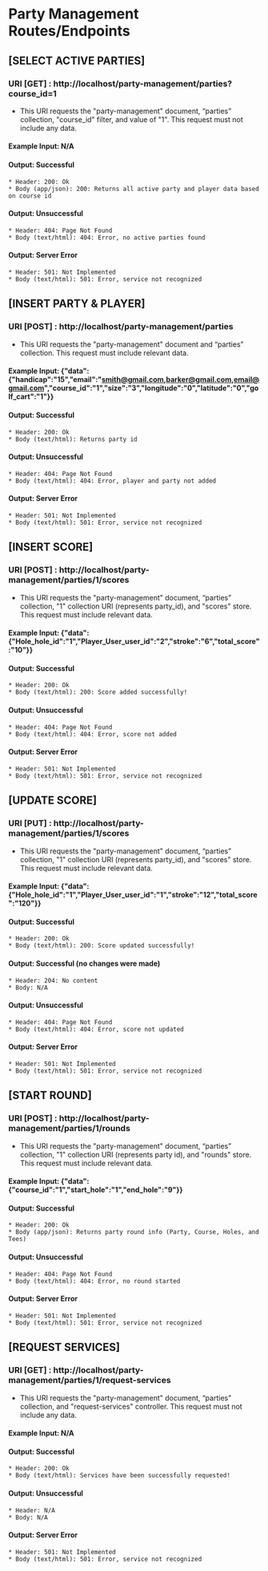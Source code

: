 # Party Management Routes/Endpoints

## [SELECT ACTIVE PARTIES]
### URI [GET] : http://localhost/party-management/parties?course_id=1
* This URI requests the "party-management" document, “parties” collection, "course_id" filter, and value of "1". This request must not include any data.
#### Example Input: N/A
#### Output: Successful
    * Header: 200: Ok
    * Body (app/json): 200: Returns all active party and player data based on course id
#### Output: Unsuccessful
    * Header: 404: Page Not Found
    * Body (text/html): 404: Error, no active parties found
#### Output: Server Error
    * Header: 501: Not Implemented
    * Body (text/html): 501: Error, service not recognized

## [INSERT PARTY & PLAYER]
### URI [POST] : http://localhost/party-management/parties
* This URI requests the "party-management" document and “parties” collection. This request must include relevant data.
#### Example Input: {"data":{"handicap":"15","email":"smith@gmail.com,barker@gmail.com,email@gmail.com","course_id":"1","size":"3","longitude":"0","latitude":"0","golf_cart":"1"}}
#### Output: Successful
    * Header: 200: Ok
    * Body (text/html): Returns party id
#### Output: Unsuccessful
    * Header: 404: Page Not Found
    * Body (text/html): 404: Error, player and party not added
#### Output: Server Error
    * Header: 501: Not Implemented
    * Body (text/html): 501: Error, service not recognized

## [INSERT SCORE]
### URI [POST] : http://localhost/party-management/parties/1/scores
* This URI requests the "party-management" document, “parties” collection, "1" collection URI (represents party_id), and "scores" store. This request must include relevant data.
#### Example Input: {"data":{"Hole_hole_id":"1","Player_User_user_id":"2","stroke":"6","total_score":"10"}}
#### Output: Successful
    * Header: 200: Ok
    * Body (text/html): 200: Score added successfully!
#### Output: Unsuccessful
    * Header: 404: Page Not Found
    * Body (text/html): 404: Error, score not added
#### Output: Server Error
    * Header: 501: Not Implemented
    * Body (text/html): 501: Error, service not recognized

## [UPDATE SCORE]
### URI [PUT] : http://localhost/party-management/parties/1/scores
* This URI requests the "party-management" document, “parties” collection, "1" collection URI (represents party_id), and "scores" store. This request must include relevant data.
#### Example Input: {"data":{"Hole_hole_id":"1","Player_User_user_id":"1","stroke":"12","total_score":"120"}}
#### Output: Successful
    * Header: 200: Ok
    * Body (text/html): 200: Score updated successfully!
#### Output: Successful (no changes were made)
    * Header: 204: No content
    * Body: N/A
#### Output: Unsuccessful
    * Header: 404: Page Not Found
    * Body (text/html): 404: Error, score not updated
#### Output: Server Error
    * Header: 501: Not Implemented
    * Body (text/html): 501: Error, service not recognized

## [START ROUND]
### URI [POST] : http://localhost/party-management/parties/1/rounds
* This URI requests the "party-management" document, “parties” collection, "1" collection URI (represents party id), and "rounds" store. This request must include relevant data.
#### Example Input: {"data":{"course_id":"1","start_hole":"1","end_hole":"9"}}
#### Output: Successful
    * Header: 200: Ok
    * Body (app/json): Returns party round info (Party, Course, Holes, and Tees)
#### Output: Unsuccessful
    * Header: 404: Page Not Found
    * Body (text/html): 404: Error, no round started
#### Output: Server Error
    * Header: 501: Not Implemented
    * Body (text/html): 501: Error, service not recognized

## [REQUEST SERVICES]
### URI [GET] : http://localhost/party-management/parties/1/request-services
* This URI requests the "party-management" document, “parties” collection, and "request-services" controller. This request must not include any data.
#### Example Input: N/A
#### Output: Successful
    * Header: 200: Ok
    * Body (text/html): Services have been successfully requested!
#### Output: Unsuccessful
    * Header: N/A
    * Body: N/A
#### Output: Server Error
    * Header: 501: Not Implemented
    * Body (text/html): 501: Error, service not recognized